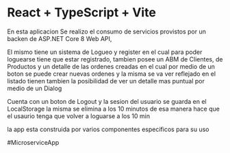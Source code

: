 # React + TypeScript + Vite

En esta aplicacion Se realizo el consumo de servicios provistos por un backen de ASP.NET Core 8 Web API,

El mismo tiene un sistema de Logueo y register en el cual para poder loguearse tiene que estar registrado, tambien posee un ABM de Clientes, de Productos y un detalle de las ordenes creadas en el cual por medio de un boton se puede crear nuevas ordenes y la misma se va ver reflejado en el listado tienen tambien la posibilidad de ver un detalle mas puntual por medio de un Dialog

Cuenta con un boton de Logout y la sesion del usuario se guarda en el LocalStorage la misma se elimina a los 10 minutos de esa manera hace que el usaurio tenga que volver a loguarse a los 10 min

la app esta construida por varios componentes especificos para su uso

#MicroserviceApp
